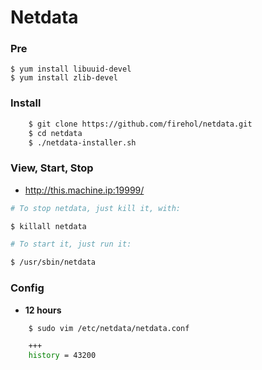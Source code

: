 # Netdata


### Pre

```
$ yum install libuuid-devel
$ yum install zlib-devel
```

### Install

```bash
    $ git clone https://github.com/firehol/netdata.git
    $ cd netdata
    $ ./netdata-installer.sh
```

### View, Start, Stop

- http://this.machine.ip:19999/

```bash
# To stop netdata, just kill it, with:

$ killall netdata

# To start it, just run it:

$ /usr/sbin/netdata
```

### Config

- **12 hours**

```bash
    $ sudo vim /etc/netdata/netdata.conf

    +++
    history = 43200
```
